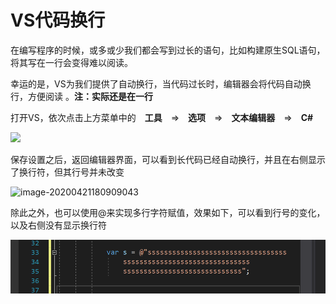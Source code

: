 # VS代码换行

在编写程序的时候，或多或少我们都会写到过长的语句，比如构建原生SQL语句，将其写在一行会变得难以阅读。

幸运的是，VS为我们提供了自动换行，当代码过长时，编辑器会将代码自动换行，方便阅读 。**注：实际还是在一行**

打开VS，依次点击上方菜单中的　**工具**　=>　**选项**　=>　**文本编辑器**　=>　**C#**

![](D:\文档\博客源文件\pic\vs换行.png)

保存设置之后，返回编辑器界面，可以看到长代码已经自动换行，并且在右侧显示了换行符，但其行号并未改变

![image-20200421180909043](.\VS效果.png)

除此之外，也可以使用@来实现多行字符赋值，效果如下，可以看到行号的变化，以及右侧没有显示换行符

![image-20200421181255261](.\pic\换行.png)
